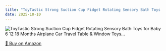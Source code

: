 ```yaml
---
title: "ToyTastic Strong Suction Cup Fidget Rotating Sensory Bath Toys for Baby 6 12 18 Months Airplane Car Travel Table & Window Toys…"
date: 2025-10-10
---
```


<img src="" alt="ToyTastic Strong Suction Cup Fidget Rotating Sensory Bath Toys for Baby 6 12 18 Months Airplane Car Travel Table & Window Toys…" style="max-width:100%;"/>

[🛒 Buy on Amazon](?tag=dineshtechblo-21)